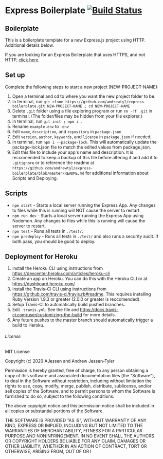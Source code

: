 # Express Boilerplate [![Build Status](https://travis-ci.org/andrewtyl/express-boilerplate.svg?branch=master)](https://travis-ci.org/andrewtyl/express-boilerplate)
## Boilerplate

This is a boilerplate template for a new Express.js project using HTTP. Additional details below.

If you are looking for an Express Boilerplate that uses HTTPS, and not HTTP, [click here](https://github.com/andrewtyl/express-https-boilerplate).

## Set up

Complete the following steps to start a new project (NEW-PROJECT-NAME):

1. Open a terminal and cd to where you want the new project folder to be.
2. In terminal, run `git clone https://github.com/andrewtyl/express-boilerplate.git NEW-PROJECT-NAME ; cd NEW-PROJECT-NAME`
3. Delete `.git` folder using a file exploring program or run `rm -rf .git` in terminal. (The folder/files may be hidden from your file explorer.)
4. In terminal, run `git init ; npm i .`
5. Rename `example.env` to `.env`
6. Edit `name`, `description`, and `repository` in `package.json`
7. Edit `version`, `author`, `keywords`, and `license` in `package.json` if needed.
8. In terminal, run `npm i --package-lock`. This will automatically update the package-lock.json file to match the edited values from package.json.
9. Edit this file to include your app's name and description. It is reccomended to keep a backup of this file before altering it and add it to `.gitignore` or to reference the readme at `https://github.com/andrewtyl/express-boilerplate/blob/master/README.md` for additional information about Scripts and Deploying.

## Scripts
* `npm start` - Starts a local server running the Express App. Any changes to files while this is running will NOT cause the server to restart.
* `npm run dev` - Starts a local server running the Express App using Nodemon. Any changes to files while this is running will cause the server to restart.
* `npm test` - Runs all tests in `./test/`.
* `npm predeploy` - Runs all tests in `./test/` and also runs a security audit. If both pass, you should be good to deploy.

## Deployment for Heroku
1. Install the Heroku CLI using instructions from https://devcenter.heroku.com/articles/heroku-cli 
2. Create an app on Heroku. You can do this with the Heroku CLI or at https://dashboard.heroku.com/
3. Install the Travis-CI CLI using instructions from https://github.com/travis-ci/travis.rb#readme. This requires installing Ruby Version 1.9.3 or greater (2.0.0 or greater is reccomended).
4. Setup Travis-CI to automatically build pushed branches.
5. Edit `.travis.yml`. See the file and https://docs.travis-ci.com/user/customizing-the-build for more details.
6. Any future pushes to the master branch should automatically trigger a build to Heroku.


###### License
MIT License

Copyright (c) 2020 AJessen and Andrew Jessen-Tyler

Permission is hereby granted, free of charge, to any person obtaining a copy
of this software and associated documentation files (the "Software"), to deal
in the Software without restriction, including without limitation the rights
to use, copy, modify, merge, publish, distribute, sublicense, and/or sell
copies of the Software, and to permit persons to whom the Software is
furnished to do so, subject to the following conditions:

The above copyright notice and this permission notice shall be included in all
copies or substantial portions of the Software.

THE SOFTWARE IS PROVIDED "AS IS", WITHOUT WARRANTY OF ANY KIND, EXPRESS OR
IMPLIED, INCLUDING BUT NOT LIMITED TO THE WARRANTIES OF MERCHANTABILITY,
FITNESS FOR A PARTICULAR PURPOSE AND NONINFRINGEMENT. IN NO EVENT SHALL THE
AUTHORS OR COPYRIGHT HOLDERS BE LIABLE FOR ANY CLAIM, DAMAGES OR OTHER
LIABILITY, WHETHER IN AN ACTION OF CONTRACT, TORT OR OTHERWISE, ARISING FROM,
OUT OF OR I
